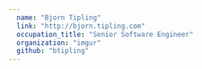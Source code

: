 ```yaml
---
  name: "Bjorn Tipling"
  link: "http://bjorn.tipling.com"
  occupation_title: "Senior Software Engineer"
  organization: "imgur"
  github: "btipling"
---
```

